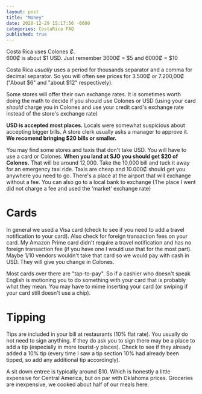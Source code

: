 ```yaml
---
layout: post
title: "Money"
date: 2020-12-29 15:17:56 -0600
categories: CostaRica FAQ
published: true
---
```


Costa Rica uses Colones ₡.  
600₡ is about $1 USD. Just remember 3000₡ = $5 and 6000₡ = $10

Costa Rica _usually_ uses a period for thousands separator and a comma for decimal separator.
So you will often see prices for 3.500₡ or 7.200,00₡ ("About $6" and "about $12" respectively).

Some stores will offer their own exchange rates. It is sometimes worth doing the math to decide if you should use Colones or USD (using your card _should_ charge you in Colones and use your credit card's exchange rate instead of the store's exchange rate)

**USD is accepted most places.** Locals were somewhat suspicious about accepting bigger bills. A store clerk usually asks a manager to approve it. **We recomend bringing $20 bills or smaller.**

You may find some stores and taxis that don't take USD. You will have to use a card or Colones. **When you land at SJO you should get $20 of Colones.** That will be around 12,000. Take the 10,000 bill and tuck it away for an emergency taxi ride. Taxis are cheap and 10.000₡ should get you anywhere you need to go. There's a place at the airport that will exchange without a fee. You can also go to a local bank to exchange (The place I went did not charge a fee and used the 'market' exchange rate)

# Cards

In general we used a Visa card (check to see if you need to add a travel notification to your card). Also check for foreign transaction fees on your card. My Amazon Prime card didn't require a travel notification and has no foreign transaction fee (if you have one I would use that for the most part).
Maybe 1/10 vendors wouldn't take that card so we would pay with cash in USD. They will give you change in Colones.

Most cards over there are "tap-to-pay". So if a cashier who doesn't speak English is motioning you to do something with your card that is probably what they mean. You may have to mime inserting your card (or swiping if your card still doesn't use a chip).

# Tipping

Tips are included in your bill at restaurants (10% flat rate). You usually do not need to sign anything. If they do ask you to sign there may be a place to add a tip (especially in more tourist-y places). Check to see if they already added a 10% tip (every time I saw a tip section 10% had already been tipped, so add any additional tip accordingly).

A sit down entree is typically around $10. Which is honestly a little expensive for Central America, but on par with Oklahoma prices. Groceries are inexpensive, we cooked about half of our meals here.
